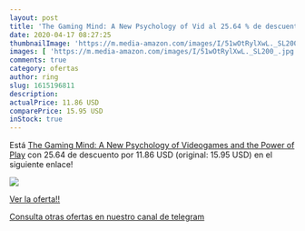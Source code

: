 ```yaml
---
layout: post
title: 'The Gaming Mind: A New Psychology of Vid al 25.64 % de descuento'
date: 2020-04-17 08:27:25
thumbnailImage: 'https://m.media-amazon.com/images/I/51wOtRylXwL._SL200_.jpg'
images: [ 'https://m.media-amazon.com/images/I/51wOtRylXwL._SL200_.jpg' ]
comments: true
category: ofertas
author: ring
slug: 1615196811
description:
actualPrice: 11.86 USD
comparePrice: 15.95 USD
inStock: true
---
```


Está [The Gaming Mind: A New Psychology of Videogames and the Power of Play](https://www.amazon.com/dp/1615196811/?tag=redken08-20) con 25.64 de descuento por 11.86 USD (original: 15.95 USD) en el siguiente enlace!

[![](https://m.media-amazon.com/images/I/51wOtRylXwL._SL200_.jpg)](https://www.amazon.com/dp/1615196811/?tag=redken08-20)

[Ver la oferta!!](https://www.amazon.com/dp/1615196811/?tag=redken08-20)

[Consulta otras ofertas en nuestro canal de telegram](https://t.me/s/ofertas25)

